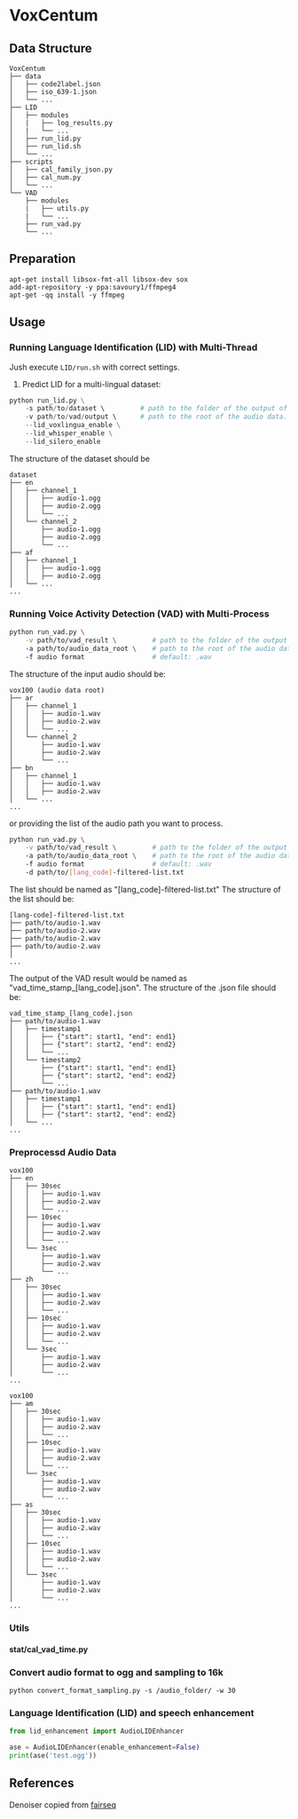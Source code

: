 # VoxCentum

## Data Structure
```bash=
VoxCentum
├── data
│   ├── code2label.json
│   ├── iso_639-1.json
│   └── ...
├── LID
│   ├── modules
│   |   ├── log_results.py
│   |   └── ...
│   ├── run_lid.py
│   ├── run_lid.sh
│   └── ...
├── scripts
│   ├── cal_family_json.py
│   ├── cal_num.py
│   └── ...
└── VAD
    ├── modules
    |   ├── utils.py
    |   └── ...
    ├── run_vad.py
    └── ...

```

## Preparation

```shell
apt-get install libsox-fmt-all libsox-dev sox
add-apt-repository -y ppa:savoury1/ffmpeg4
apt-get -qq install -y ffmpeg
```

## Usage

### Running Language Identification (LID) with Multi-Thread

Jush execute `LID/run.sh` with correct settings.

1. Predict LID for a multi-lingual dataset:

```python
python run_lid.py \
    -s path/to/dataset \         # path to the folder of the output of VAD.
    -v path/to/vad/output \      # path to the root of the audio data.
    --lid_voxlingua_enable \
    --lid_whisper_enable \
    --lid_silero_enable
```


The structure of the dataset should be

```bash=
dataset
├── en
│   ├── channel_1
│   │   ├── audio-1.ogg
│   │   ├── audio-2.ogg
│   │   └── ...
│   └── channel_2
│       ├── audio-1.ogg
│       ├── audio-2.ogg
│       └── ...
├── af
│   ├── channel_1
│   │   ├── audio-1.ogg
│   │   ├── audio-2.ogg
│   └── ...
...
```

### Running Voice Activity Detection (VAD) with Multi-Process

```bash
python run_vad.py \
    -v path/to/vad_result \         # path to the folder of the output of VAD.
    -a path/to/audio_data_root \    # path to the root of the audio data.
    -f audio format                 # default: .wav
```

The structure of the input audio should be:

```bash=
vox100 (audio data root)
├── ar
│   ├── channel_1
│   │   ├── audio-1.wav
│   │   ├── audio-2.wav
│   │   └── ...
│   └── channel_2
│       ├── audio-1.wav
│       ├── audio-2.wav
│       └── ...
├── bn
│   ├── channel_1
│   │   ├── audio-1.wav
│   │   ├── audio-2.wav
│   └── ...
...
```

or providing the list of the audio path you want to process.

```bash
python run_vad.py \
    -v path/to/vad_result \         # path to the folder of the output of VAD.
    -a path/to/audio_data_root \    # path to the root of the audio data.
    -f audio format                 # default: .wav
    -d path/to/[lang_code]-filtered-list.txt
```

The list should be named as "[lang_code]-filtered-list.txt"
The structure of the list should be:

```bash=
[lang-code]-filtered-list.txt
├── path/to/audio-1.wav
├── path/to/audio-2.wav
├── path/to/audio-2.wav
├── path/to/audio-2.wav
│ 
...
```

The output of the VAD result would be named as "vad_time_stamp_[lang_code].json".
The structure of the .json file should be:

```bash=
vad_time_stamp_[lang_code].json
├── path/to/audio-1.wav
│   ├── timestamp1
│   │   ├── {"start": start1, "end": end1}
│   │   ├── {"start": start2, "end": end2}
│   │   └── ...
│   └── timestamp2
│       ├── {"start": start1, "end": end1}
│       ├── {"start": start2, "end": end2}
│       └── ...
├── path/to/audio-1.wav
│   ├── timestamp1
│   │   ├── {"start": start1, "end": end1}
│   │   ├── {"start": start2, "end": end2}
│   └── ...
...
```

### Preprocessd Audio Data

```bash=
vox100
├── en
│   ├── 30sec
│   │   ├── audio-1.wav
│   │   ├── audio-2.wav
│   │   └── ...
│   ├── 10sec
│   │   ├── audio-1.wav
│   │   ├── audio-2.wav
│   │   └── ...
│   └── 3sec
│       ├── audio-1.wav
│       ├── audio-2.wav
│       └── ...
├── zh
│   ├── 30sec
│   │   ├── audio-1.wav
│   │   ├── audio-2.wav
│   │   └── ...
│   ├── 10sec
│   │   ├── audio-1.wav
│   │   ├── audio-2.wav
│   │   └── ...
│   └── 3sec
│       ├── audio-1.wav
│       ├── audio-2.wav
│       └── ...
...
```

```bash=
vox100
├── am
│   ├── 30sec
│   │   ├── audio-1.wav
│   │   ├── audio-2.wav
│   │   └── ...
│   ├── 10sec
│   │   ├── audio-1.wav
│   │   ├── audio-2.wav
│   │   └── ...
│   └── 3sec
│       ├── audio-1.wav
│       ├── audio-2.wav
│       └── ...
├── as
│   ├── 30sec
│   │   ├── audio-1.wav
│   │   ├── audio-2.wav
│   │   └── ...
│   ├── 10sec
│   │   ├── audio-1.wav
│   │   ├── audio-2.wav
│   │   └── ...
│   └── 3sec
│       ├── audio-1.wav
│       ├── audio-2.wav
│       └── ...
...
```

### Utils
#### stat/cal_vad_time.py

### Convert audio format to ogg and sampling to 16k

`python convert_format_sampling.py -s /audio_folder/ -w 30`

### Language Identification (LID) and speech enhancement

```python
from lid_enhancement import AudioLIDEnhancer

ase = AudioLIDEnhancer(enable_enhancement=False)
print(ase('test.ogg'))
```

## References

Denoiser copied
from [fairseq](https://github.com/facebookresearch/fairseq/tree/main/examples/speech_synthesis/preprocessing/denoiser)
